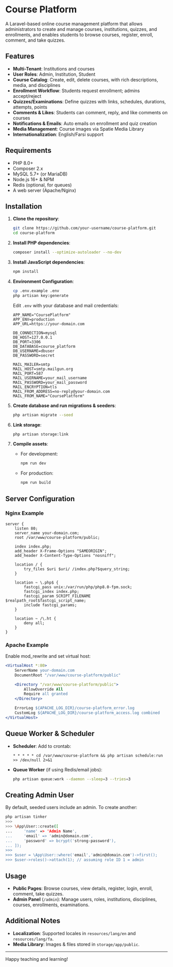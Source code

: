 # Course Platform

A Laravel-based online course management platform that allows administrators to create and manage courses, institutions, quizzes, and enrollments, and enables students to browse courses, register, enroll, comment, and take quizzes.

## Features

- **Multi-Tenant**: Institutions and courses
- **User Roles**: Admin, Institution, Student
- **Course Catalog**: Create, edit, delete courses, with rich descriptions, media, and disciplines
- **Enrollment Workflow**: Students request enrollment; admins accept/reject
- **Quizzes/Examinations**: Define quizzes with links, schedules, durations, attempts, points
- **Comments & Likes**: Students can comment, reply, and like comments on courses
- **Notifications & Emails**: Auto emails on enrollment and quiz creation
- **Media Management**: Course images via Spatie Media Library
- **Internationalization**: English/Farsi support

## Requirements

- PHP 8.0+
- Composer 2.x
- MySQL 5.7+ (or MariaDB)
- Node.js 16+ & NPM
- Redis (optional, for queues)
- A web server (Apache/Nginx)

## Installation

1. **Clone the repository**:

   ```bash
   git clone https://github.com/your-username/course-platform.git
   cd course-platform
   ```

2. **Install PHP dependencies**:

   ```bash
   composer install --optimize-autoloader --no-dev
   ```

3. **Install JavaScript dependencies**:

   ```bash
   npm install
   ```

4. **Environment Configuration**:

   ```bash
   cp .env.example .env
   php artisan key:generate
   ```

   Edit `.env` with your database and mail credentials:
   ```dotenv
   APP_NAME="CoursePlatform"
   APP_ENV=production
   APP_URL=https://your-domain.com

   DB_CONNECTION=mysql
   DB_HOST=127.0.0.1
   DB_PORT=3306
   DB_DATABASE=course_platform
   DB_USERNAME=dbuser
   DB_PASSWORD=secret

   MAIL_MAILER=smtp
   MAIL_HOST=smtp.mailgun.org
   MAIL_PORT=587
   MAIL_USERNAME=your_mail_username
   MAIL_PASSWORD=your_mail_password
   MAIL_ENCRYPTION=tls
   MAIL_FROM_ADDRESS=no-reply@your-domain.com
   MAIL_FROM_NAME="CoursePlatform"
   ```

5. **Create database and run migrations & seeders**:

   ```bash
   php artisan migrate --seed
   ```

6. **Link storage**:

   ```bash
   php artisan storage:link
   ```

7. **Compile assets**:

   - For development:
     ```bash
     npm run dev
     ```
   - For production:
     ```bash
     npm run build
     ```

## Server Configuration

### Nginx Example

```nginx
server {
    listen 80;
    server_name your-domain.com;
    root /var/www/course-platform/public;

    index index.php;
    add_header X-Frame-Options "SAMEORIGIN";
    add_header X-Content-Type-Options "nosniff";

    location / {
        try_files $uri $uri/ /index.php?$query_string;
    }

    location ~ \.php$ {
        fastcgi_pass unix:/var/run/php/php8.0-fpm.sock;
        fastcgi_index index.php;
        fastcgi_param SCRIPT_FILENAME $realpath_root$fastcgi_script_name;
        include fastcgi_params;
    }

    location ~ /\.ht {
        deny all;
    }
}
```

### Apache Example

Enable mod_rewrite and set virtual host:
```apache
<VirtualHost *:80>
    ServerName your-domain.com
    DocumentRoot "/var/www/course-platform/public"

    <Directory "/var/www/course-platform/public">
        AllowOverride All
        Require all granted
    </Directory>

    ErrorLog ${APACHE_LOG_DIR}/course-platform_error.log
    CustomLog ${APACHE_LOG_DIR}/course-platform_access.log combined
</VirtualHost>
```

## Queue Worker & Scheduler

- **Scheduler**: Add to crontab:
  ```cron
  * * * * * cd /var/www/course-platform && php artisan schedule:run >> /dev/null 2>&1
  ```

- **Queue Worker** (if using Redis/email jobs):
  ```bash
  php artisan queue:work --daemon --sleep=3 --tries=3
  ```

## Creating Admin User

By default, seeded users include an admin. To create another:

```bash
php artisan tinker
>>>
>>> \App\User::create([
...     'name' => 'Admin Name',
...     'email' => 'admin@domain.com',
...     'password' => bcrypt('strong-password'),
... ]);
>>>
>>> $user = \App\User::where('email','admin@domain.com')->first();
>>> $user->roles()->attach(1); // assuming role ID 1 = admin
```

## Usage

- **Public Pages**: Browse courses, view details, register, login, enroll, comment, take quizzes.
- **Admin Panel** (`/admin`): Manage users, roles, institutions, disciplines, courses, enrollments, examinations.

## Additional Notes

- **Localization**: Supported locales in `resources/lang/en` and `resources/lang/fa`.
- **Media Library**: Images & files stored in `storage/app/public`.

---

Happy teaching and learning!

